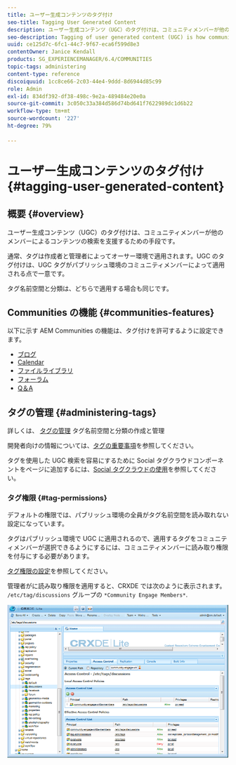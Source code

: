 ```yaml
---
title: ユーザー生成コンテンツのタグ付け
seo-title: Tagging User Generated Content
description: ユーザー生成コンテンツ（UGC）のタグ付けは、コミュニティメンバーが他のメンバーによるコンテンツの検索を支援するための手段です
seo-description: Tagging of user generated content (UGC) is how community members can help other members search for content
uuid: ce125d7c-6fc1-44c7-9f67-eca6f599d8e3
contentOwner: Janice Kendall
products: SG_EXPERIENCEMANAGER/6.4/COMMUNITIES
topic-tags: administering
content-type: reference
discoiquuid: 1cc8ce66-2c03-44e4-9ddd-8d6944d85c99
role: Admin
exl-id: 834df392-df38-498c-9e2a-489484e20e0a
source-git-commit: 3c050c33a384d586d74bd641f7622989dc1d6b22
workflow-type: tm+mt
source-wordcount: '227'
ht-degree: 79%

---
```


# ユーザー生成コンテンツのタグ付け {#tagging-user-generated-content}

## 概要 {#overview}

ユーザー生成コンテンツ（UGC）のタグ付けは、コミュニティメンバーが他のメンバーによるコンテンツの検索を支援するための手段です。

通常、タグは作成者と管理者によってオーサー環境で適用されます。UGC のタグ付けは、UGC タグがパブリッシュ環境のコミュニティメンバーによって適用される点で一意です。

タグ名前空間と分類は、どちらで適用する場合も同じです。

## Communities の機能 {#communities-features}

以下に示す AEM Communities の機能は、タグ付けを許可するように設定できます。

* [ブログ](blog-feature.md)
* [Calendar](calendar.md)
* [ファイルライブラリ](file-library.md)
* [フォーラム](forum.md#configuretheaddedforum)
* [Q＆A](working-with-qna.md)

## タグの管理 {#administering-tags}

詳しくは、 [タグの管理](../../help/sites-administering/tags.md#tagging-console) タグ名前空間と分類の作成と管理

開発者向けの情報については、[タグの重要事項](tag.md)を参照してください。

タグを使用した UGC 検索を容易にするために Social タグクラウドコンポーネントをページに追加するには、[Social タグクラウドの使用](tagcloud.md)を参照してください。

### タグ権限 {#tag-permissions}

デフォルトの権限では、パブリッシュ環境の全員がタグ名前空間を読み取れない設定になっています。

タグはパブリッシュ環境で UGC に適用されるので、適用するタグをコミュニティメンバーが選択できるようにするには、コミュニティメンバーに読み取り権限を付与にする必要があります。

[タグ権限の設定](../../help/sites-administering/tags.md#setting-tag-permissions)を参照してください。

管理者がに読み取り権限を適用すると、CRXDE では次のように表示されます。 `/etc/tag/discussions` グループの `*Community Engage Members*`.

![chlimage_1-74](assets/chlimage_1-74.png)
